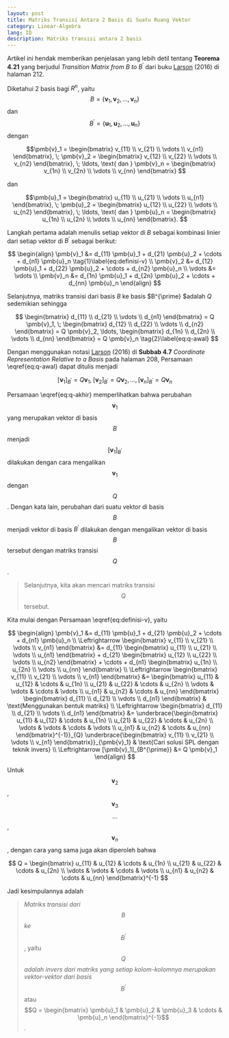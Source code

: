 ```yaml
---
layout: post
title: Matriks Transisi Antara 2 Basis di Suatu Ruang Vektor 
category: Linear-Algebra
lang: ID
description: Matriks transisi antara 2 basis
---
```


Artikel ini hendak memberikan penjelasan yang lebih detil tentang **Teorema 4.21** yang berjudul _Transition Matrix from_ $B$ _to_ $B^{\prime}$ dari buku [Larson](https://www.amazon.com/Elementary-Linear-Algebra-Ron-Larson/dp/1305658000/) (2016) di halaman 212. 

Diketahui 2 basis bagi $R^n$, yaitu 
$$ 
B = \{ \pmb{v}_1, \pmb{v}_2, \ldots, \pmb{v}_n \}  $$ dan 
$$ B^{\prime} = \{ \pmb{u}_1, \pmb{u}_2, \ldots, \pmb{u}_n \} $$ dengan

$$\pmb{v}_1 = \begin{bmatrix} v_{11} \\ 
v_{21} \\ 
\vdots \\
v_{n1} \end{bmatrix}, \; \pmb{v}_2 = \begin{bmatrix} v_{12} \\ 
v_{22} \\ 
\vdots \\
v_{n2} \end{bmatrix}, \; \ldots,  \text{ dan } \pmb{v}_n = \begin{bmatrix} v_{1n} \\ 
v_{2n} \\ 
\vdots \\
v_{nn} \end{bmatrix} $$ 

dan

$$\pmb{u}_1 = \begin{bmatrix} u_{11} \\ 
u_{21} \\ 
\vdots \\
u_{n1} \end{bmatrix}, \; \pmb{u}_2 = \begin{bmatrix} u_{12} \\ 
u_{22} \\ 
\vdots \\
u_{n2} \end{bmatrix}, \; \ldots,  \text{ dan } \pmb{u}_n = \begin{bmatrix} u_{1n} \\ 
u_{2n} \\ 
\vdots \\
u_{nn} \end{bmatrix}. $$

Langkah pertama adalah menulis setiap vektor di $B$ sebagai kombinasi linier dari setiap vektor di $B^{\prime}$ sebagai berikut:

$$
\begin{align}
	\pmb{v}_1 &= d_{11} \pmb{u}_1 + d_{21} \pmb{u}_2 + \cdots + d_{n1} \pmb{u}_n \tag{1}\label{eq:definisi-v}  \\
	\pmb{v}_2 &= d_{12} \pmb{u}_1 + d_{22} \pmb{u}_2 + \cdots + d_{n2} \pmb{u}_n \\
	   \vdots &=  \vdots \\
	\pmb{v}_n &= d_{1n} \pmb{u}_1 + d_{2n} \pmb{u}_2 + \cdots + d_{nn} \pmb{u}_n 
\end{align}
$$

Selanjutnya, matriks transisi dari basis $B$ ke basis $B^{\prime} $adalah $Q$ sedemikian sehingga

$$
	\begin{bmatrix}
		d_{11} \\
		d_{21} \\
		\vdots \\
		d_{n1} 
	\end{bmatrix} = Q \pmb{v}_1, \; 	\begin{bmatrix}
		d_{12} \\
		d_{22} \\
		\vdots \\
		d_{n2} 
	\end{bmatrix} = Q \pmb{v}_2, \ldots, \begin{bmatrix}
		d_{1n} \\
		d_{2n} \\
		\vdots \\
		d_{nn} 
	\end{bmatrix} = Q \pmb{v}_n \tag{2}\label{eq:q-awal}
$$

Dengan menggunakan notasi [Larson](https://www.amazon.com/Elementary-Linear-Algebra-Ron-Larson/dp/1305658000/) (2016) di **Subbab 4.7** _Coordinate Representation Relative to a Basis_ pada halaman 208, Persamaan \eqref{eq:q-awal} dapat ditulis menjadi

$$
	[\pmb{v}_1]_{B^{\prime}} = Q \pmb{v}_1, \; 
	[\pmb{v}_2]_{B^{\prime}} = Q \pmb{v}_2, \ldots, [\pmb{v}_n]_{B^{\prime}} = Q \pmb{v}_n \tag{3}\label{eq:q-akhir}
$$

Persamaan \eqref{eq:q-akhir} memperlihatkan bahwa perubahan $$\pmb{v}_1$$ yang merupakan vektor di basis $$B$$ menjadi $$[\pmb{v}_1]_{B^{\prime}}$$ dilakukan dengan cara mengalikan $$\pmb{v}_1$$ dengan $$Q$$. Dengan kata lain, perubahan dari suatu vektor di basis $$B$$ menjadi vektor di basis $B^{\prime}$ dilakukan dengan mengalikan vektor di basis $$B$$ tersebut dengan matriks transisi $$Q$$.

> Selanjutnya, kita akan mencari matriks transisi $$Q$$ tersebut.    

Kita mulai dengan Persamaan \eqref{eq:definisi-v}, yaitu

$$
\begin{align}
	\pmb{v}_1 &= d_{11} \pmb{u}_1 + d_{21} \pmb{u}_2 + \cdots + d_{n1} \pmb{u}_n \\
	\Leftrightarrow  \begin{bmatrix} v_{11} \\
		v_{21}  \\
		\vdots \\
		v_{n1}  
	 \end{bmatrix} &= d_{11}  \begin{bmatrix} u_{11} \\
	 	u_{21} \\
	 	\vdots \\
	 	u_{n1}	\end{bmatrix} + d_{21}  \begin{bmatrix} u_{12} \\
	 	u_{22} \\
	 	\vdots \\
	 	u_{n2}	\end{bmatrix} + \cdots + d_{n1}  \begin{bmatrix} u_{1n} \\
	 	u_{2n} \\
	 	\vdots \\
	 	u_{nn}	\end{bmatrix} \\
	\Leftrightarrow  \begin{bmatrix} v_{11} \\
		v_{21}  \\
		\vdots \\
		v_{n1}  
	 \end{bmatrix} &= \begin{bmatrix} u_{11} & u_{12} & \cdots & u_{1n} \\
	 	u_{21} & u_{22}   & \cdots & u_{2n} \\
	 	\vdots &   \vdots & \cdots & \vdots \\
	 	u_{n1} & u_{n2}   & \cdots & u_{nn}	 	 
	 \end{bmatrix} \begin{bmatrix} 
	 	d_{11} \\
	 	d_{21} \\
	 	\vdots \\
	 	d_{n1}
	 \end{bmatrix}	& \text{Menggunakan bentuk matriks} \\
\Leftrightarrow  \begin{bmatrix} d_{11} \\
		d_{21}  \\
		\vdots \\
		d_{n1}  
	 \end{bmatrix} &= \underbrace{\begin{bmatrix} u_{11} & u_{12} & \cdots & u_{1n} \\
	 	u_{21} & u_{22}   & \cdots & u_{2n} \\
	 	\vdots &   \vdots & \cdots & \vdots \\
	 	u_{n1} & u_{n2}   & \cdots & u_{nn}	 	 
	 \end{bmatrix}^{-1}}_{Q}  \underbrace{\begin{bmatrix} 
	 	v_{11} \\
	 	v_{21} \\
	 	\vdots \\
	 	v_{n1}
	 \end{bmatrix}}_{\pmb{v}_1} & \text{Cari solusi SPL dengan teknik invers} \\
\Leftrightarrow  [\pmb{v}_1]_{B^{\prime}} &= Q \pmb{v}_1
\end{align}
$$

Untuk $$\pmb{v}_2$$, $$\pmb{v}_3$$ $$\ldots$$, $$\pmb{v}_n$$, dengan cara yang sama juga akan diperoleh bahwa

$$
	Q = \begin{bmatrix} u_{11} & u_{12} & \cdots & u_{1n} \\
	 	u_{21} & u_{22}   & \cdots & u_{2n} \\
	 	\vdots &   \vdots & \cdots & \vdots \\
	 	u_{n1} & u_{n2}   & \cdots & u_{nn}	 	 
	 \end{bmatrix}^{-1}
$$ 

Jadi kesimpulannya adalah
> _Matriks transisi dari_ $$B$$ _ke_ $$B^{\prime}$$, yaitu $$Q$$ _adalah invers dari matriks yang setiap kolom-kolomnya merupakan vektor-vektor dari basis_ $$B^{\prime}$$ atau
$$Q = \begin{bmatrix} \pmb{u}_1 & \pmb{u}_2 & \pmb{u}_3 & \cdots & \pmb{u}_n \end{bmatrix}^{-1}$$.


